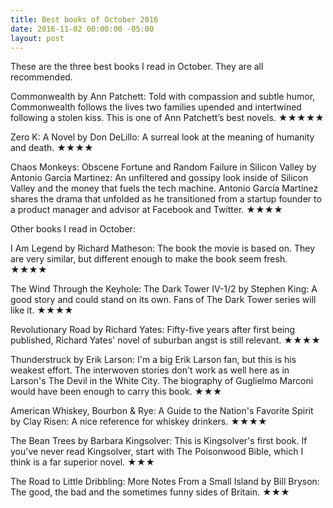 ```yaml
---
title: Best books of October 2016
date: 2016-11-02 00:00:00 -05:00
layout: post
---
```


These are the three best books I read in October. They are all recommended.

Commonwealth by Ann Patchett: Told with compassion and subtle humor, Commonwealth follows the lives two families upended and intertwined following a stolen kiss. This is one of Ann Patchett’s best novels. ★★★★★

Zero K: A Novel by Don DeLillo: A surreal look at the meaning of humanity and death. ★★★★

Chaos Monkeys: Obscene Fortune and Random Failure in Silicon Valley by Antonio Garcia Martinez: An unfiltered and gossipy look inside of Silicon Valley and the money that fuels the tech machine. Antonio García Martínez shares the drama that unfolded as he transitioned from a startup founder to a product manager and advisor at Facebook and Twitter. ★★★★

Other books I read in October:

I Am Legend by Richard Matheson: The book the movie is based on. They are very similar, but different enough to make the book seem fresh. ★★★★

The Wind Through the Keyhole: The Dark Tower IV-1/2 by Stephen King: A good story and could stand on its own. Fans of The Dark Tower series will like it. ★★★★

Revolutionary Road by Richard Yates: Fifty-five years after first being published, Richard Yates' novel of suburban angst is still relevant. ★★★★

Thunderstruck by Erik Larson: I'm a big Erik Larson fan, but this is his weakest effort. The interwoven stories don't work as well here as in Larson's The Devil in the White City. The biography of Guglielmo Marconi would have been enough to carry this book. ★★★

American Whiskey, Bourbon & Rye: A Guide to the Nation's Favorite Spirit by Clay Risen: A nice reference for whiskey drinkers. ★★★★

The Bean Trees by Barbara Kingsolver: This is Kingsolver's first book. If you've never read Kingsolver, start with The Poisonwood Bible, which I think is a far superior novel. ★★★

The Road to Little Dribbling: More Notes From a Small Island by Bill Bryson: The good, the bad and the sometimes funny sides of Britain. ★★★
